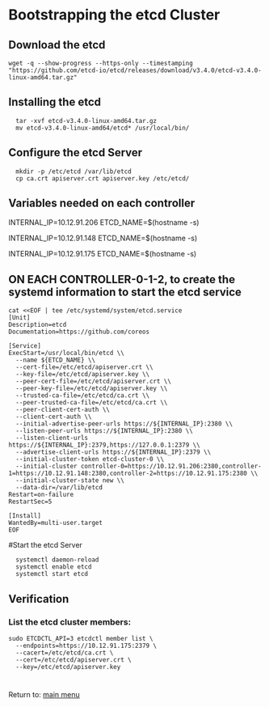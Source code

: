 # Bootstrapping the etcd Cluster

## Download the etcd 
```
wget -q --show-progress --https-only --timestamping "https://github.com/etcd-io/etcd/releases/download/v3.4.0/etcd-v3.4.0-linux-amd64.tar.gz"
```
## Installing the etcd
```
  tar -xvf etcd-v3.4.0-linux-amd64.tar.gz
  mv etcd-v3.4.0-linux-amd64/etcd* /usr/local/bin/
```
## Configure the etcd Server
```
  mkdir -p /etc/etcd /var/lib/etcd
  cp ca.crt apiserver.crt apiserver.key /etc/etcd/
```
## Variables needed on each controller

INTERNAL_IP=10.12.91.206
ETCD_NAME=$(hostname -s)

INTERNAL_IP=10.12.91.148
ETCD_NAME=$(hostname -s)

INTERNAL_IP=10.12.91.175
ETCD_NAME=$(hostname -s)

## ON EACH CONTROLLER-0-1-2, to create the systemd information to start the etcd service
```
cat <<EOF | tee /etc/systemd/system/etcd.service
[Unit]
Description=etcd
Documentation=https://github.com/coreos

[Service]
ExecStart=/usr/local/bin/etcd \\
  --name ${ETCD_NAME} \\
  --cert-file=/etc/etcd/apiserver.crt \\
  --key-file=/etc/etcd/apiserver.key \\
  --peer-cert-file=/etc/etcd/apiserver.crt \\
  --peer-key-file=/etc/etcd/apiserver.key \\
  --trusted-ca-file=/etc/etcd/ca.crt \\
  --peer-trusted-ca-file=/etc/etcd/ca.crt \\
  --peer-client-cert-auth \\
  --client-cert-auth \\
  --initial-advertise-peer-urls https://${INTERNAL_IP}:2380 \\
  --listen-peer-urls https://${INTERNAL_IP}:2380 \\
  --listen-client-urls https://${INTERNAL_IP}:2379,https://127.0.0.1:2379 \\
  --advertise-client-urls https://${INTERNAL_IP}:2379 \\
  --initial-cluster-token etcd-cluster-0 \\
  --initial-cluster controller-0=https://10.12.91.206:2380,controller-1=https://10.12.91.148:2380,controller-2=https://10.12.91.175:2380 \\
  --initial-cluster-state new \\
  --data-dir=/var/lib/etcd
Restart=on-failure
RestartSec=5

[Install]
WantedBy=multi-user.target
EOF
```


#Start the etcd Server
```
  systemctl daemon-reload
  systemctl enable etcd
  systemctl start etcd
```


## Verification
### List the etcd cluster members:
```
sudo ETCDCTL_API=3 etcdctl member list \
  --endpoints=https://10.12.91.175:2379 \
  --cacert=/etc/etcd/ca.crt \
  --cert=/etc/etcd/apiserver.crt \
  --key=/etc/etcd/apiserver.key
```

# 
Return to: [main menu](https://github.com/jimenezcorzo/Kubernetes-The-Hard-Way-15.3-LXC/blob/master/Readme.md)
